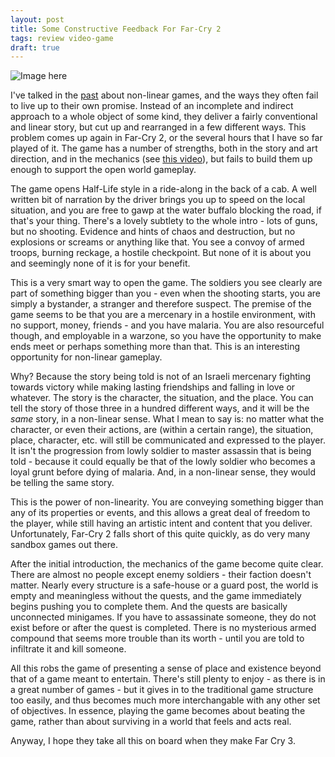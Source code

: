 ```yaml
---
layout: post
title: Some Constructive Feedback For Far-Cry 2
tags: review video-game
draft: true
---
```


![Image here](http://drh1.img.digitalriver.com/DRHM/Storefront/Company/ubi/images/screenshots/FCRY2_PC_screenshot_5.jpg "Saints Row 2")

I've talked in the [past](The-Lie-Of-Non-Linear-Games "(here)") about non-linear games, and the ways they often fail to live up to their own promise.  Instead of an incomplete and indirect approach to a whole object of some kind, they deliver a fairly conventional and linear story, but cut up and rearranged in a few different ways.  This problem comes up again in Far-Cry 2, or the several hours that I have so far played of it.  The game has a number of strengths, both in the story and art direction, and in the mechanics (see [this video](https://www.youtube.com/watch?v=Xm5myQWcJxc "(really!)")), but fails to build them up enough to support the open world gameplay.

The game opens Half-Life style in a ride-along in the back of a cab.  A well written bit of narration by the driver brings you up to speed on the local situation, and you are free to gawp at the water buffalo blocking the road, if that's your thing.  There's a lovely subtlety to the whole intro - lots of guns, but no shooting.  Evidence and hints of chaos and destruction, but no explosions or screams or anything like that.  You see a convoy of armed troops, burning reckage, a hostile checkpoint.  But none of it is about you and seemingly none of it is for your benefit.

This is a very smart way to open the game.  The soldiers you see clearly are part of something bigger than you - even when the shooting starts, you are simply a bystander, a stranger and therefore suspect.  The premise of the game seems to be that you are a mercenary in a hostile environment, with no support, money, friends - and you have malaria.  You are also resourceful though, and employable in a warzone, so you have the opportunity to make ends meet or perhaps something more than that.  This is an interesting opportunity for non-linear gameplay.

Why?  Because the story being told is not of an Israeli mercenary fighting towards victory while making lasting friendships and falling in love or whatever.  The story is the character, the situation, and the place.  You can tell the story of those three in a hundred different ways, and it will be the *same* story, in a non-linear sense.  What I mean to say is: no matter what the character, or even their actions, are (within a certain range), the situation, place, character, etc. will still be communicated and expressed to the player.  It isn't the progression from lowly soldier to master assassin that is being told - because it could equally be that of the lowly soldier who becomes a loyal grunt before dying of malaria.  And, in a non-linear sense, they would be telling the same story.

This is the power of non-linearity.  You are conveying something bigger than any of its properties or events, and this allows a great deal of freedom to the player, while still having an artistic intent and content that you deliver.  Unfortunately, Far-Cry 2 falls short of this quite quickly, as do very many sandbox games out there.

After the initial introduction, the mechanics of the game become quite clear.  There are almost no people except enemy soldiers - their faction doesn't matter.  Nearly every structure is a safe-house or a guard post, the world is empty and meaningless without the quests, and the game immediately begins pushing you to complete them.  And the quests are basically unconnected minigames.  If you have to assassinate someone, they do not exist before or after the quest is completed.  There is no mysterious armed compound that seems more trouble than its worth - until you are told to infiltrate it and kill someone.

All this robs the game of presenting a sense of place and existence beyond that of a game meant to entertain.  There's still plenty to enjoy - as there is in a great number of games - but it gives in to the traditional game structure too easily, and thus becomes much more interchangable with any other set of objectives.  In essence, playing the game becomes about beating the game, rather than about surviving in a world that feels and acts real.

Anyway, I hope they take all this on board when they make Far Cry 3.